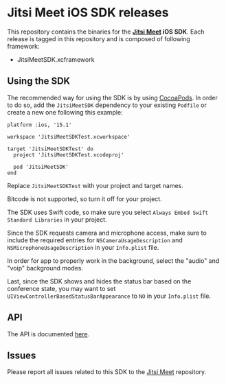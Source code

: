 # Jitsi Meet iOS SDK releases

This repository contains the binaries for the **[Jitsi Meet]() iOS SDK**. Each
release is tagged in this repository and is composed of following framework:

- JitsiMeetSDK.xcframework

## Using the SDK

The recommended way for using the SDK is by using [CocoaPods](). In order to
do so, add the `JitsiMeetSDK` dependency to your existing `Podfile` or create
a new one following this example:

```
platform :ios, '15.1'

workspace 'JitsiMeetSDKTest.xcworkspace'

target 'JitsiMeetSDKTest' do
  project 'JitsiMeetSDKTest.xcodeproj'

  pod 'JitsiMeetSDK'
end
```

Replace `JitsiMeetSDKTest` with your project and target names.

Bitcode is not supported, so turn it off for your project.

The SDK uses Swift code, so make sure you select `Always Embed Swift Standard Libraries`
in your project.

Since the SDK requests camera and microphone access, make sure to include the
required entries for `NSCameraUsageDescription` and `NSMicrophoneUsageDescription`
in your `Info.plist` file.

In order for app to properly work in the background, select the "audio" and "voip"
background modes.

Last, since the SDK shows and hides the status bar based on the conference state,
you may want to set `UIViewControllerBasedStatusBarAppearance` to `NO` in your
`Info.plist` file.

## API

The API is documented [here](https://jitsi.github.io/handbook/docs/dev-guide/dev-guide-ios-sdk).

## Issues

Please report all issues related to this SDK to the [Jitsi Meet]() repository.

[CocoaPods]: https://cocoapods.org
[Jitsi Meet]: https://github.com/jitsi/jitsi-meet
